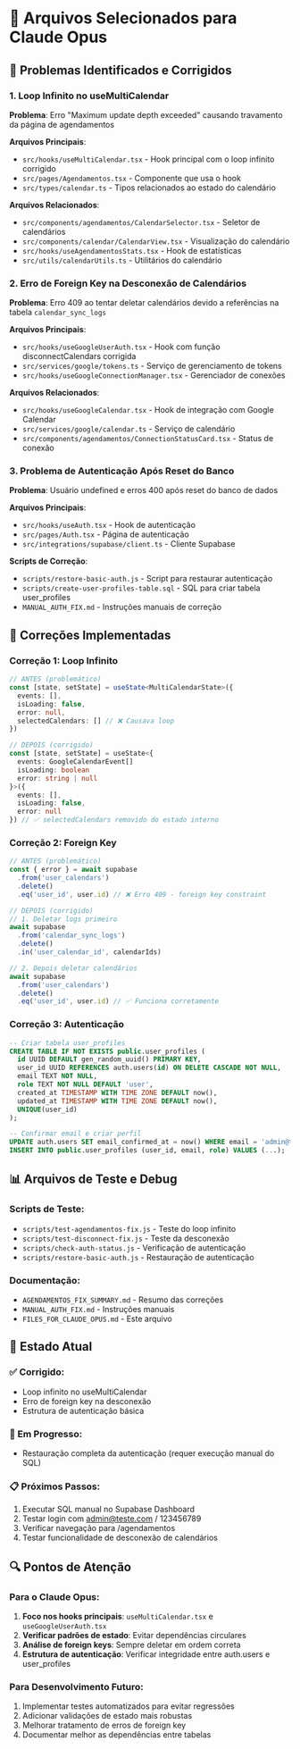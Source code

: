 # 📁 Arquivos Selecionados para Claude Opus

## 🎯 Problemas Identificados e Corrigidos

### 1. **Loop Infinito no useMultiCalendar**
**Problema**: Erro "Maximum update depth exceeded" causando travamento da página de agendamentos

**Arquivos Principais**:
- `src/hooks/useMultiCalendar.tsx` - Hook principal com o loop infinito corrigido
- `src/pages/Agendamentos.tsx` - Componente que usa o hook
- `src/types/calendar.ts` - Tipos relacionados ao estado do calendário

**Arquivos Relacionados**:
- `src/components/agendamentos/CalendarSelector.tsx` - Seletor de calendários
- `src/components/calendar/CalendarView.tsx` - Visualização do calendário
- `src/hooks/useAgendamentosStats.tsx` - Hook de estatísticas
- `src/utils/calendarUtils.ts` - Utilitários do calendário

### 2. **Erro de Foreign Key na Desconexão de Calendários**
**Problema**: Erro 409 ao tentar deletar calendários devido a referências na tabela `calendar_sync_logs`

**Arquivos Principais**:
- `src/hooks/useGoogleUserAuth.tsx` - Hook com função disconnectCalendars corrigida
- `src/services/google/tokens.ts` - Serviço de gerenciamento de tokens
- `src/hooks/useGoogleConnectionManager.tsx` - Gerenciador de conexões

**Arquivos Relacionados**:
- `src/hooks/useGoogleCalendar.tsx` - Hook de integração com Google Calendar
- `src/services/google/calendar.ts` - Serviço de calendário
- `src/components/agendamentos/ConnectionStatusCard.tsx` - Status de conexão

### 3. **Problema de Autenticação Após Reset do Banco**
**Problema**: Usuário undefined e erros 400 após reset do banco de dados

**Arquivos Principais**:
- `src/hooks/useAuth.tsx` - Hook de autenticação
- `src/pages/Auth.tsx` - Página de autenticação
- `src/integrations/supabase/client.ts` - Cliente Supabase

**Scripts de Correção**:
- `scripts/restore-basic-auth.js` - Script para restaurar autenticação
- `scripts/create-user-profiles-table.sql` - SQL para criar tabela user_profiles
- `MANUAL_AUTH_FIX.md` - Instruções manuais de correção

## 🔧 Correções Implementadas

### Correção 1: Loop Infinito
```typescript
// ANTES (problemático)
const [state, setState] = useState<MultiCalendarState>({
  events: [],
  isLoading: false,
  error: null,
  selectedCalendars: [] // ❌ Causava loop
})

// DEPOIS (corrigido)
const [state, setState] = useState<{
  events: GoogleCalendarEvent[]
  isLoading: boolean
  error: string | null
}>({
  events: [],
  isLoading: false,
  error: null
}) // ✅ selectedCalendars removido do estado interno
```

### Correção 2: Foreign Key
```typescript
// ANTES (problemático)
const { error } = await supabase
  .from('user_calendars')
  .delete()
  .eq('user_id', user.id) // ❌ Erro 409 - foreign key constraint

// DEPOIS (corrigido)
// 1. Deletar logs primeiro
await supabase
  .from('calendar_sync_logs')
  .delete()
  .in('user_calendar_id', calendarIds)

// 2. Depois deletar calendários
await supabase
  .from('user_calendars')
  .delete()
  .eq('user_id', user.id) // ✅ Funciona corretamente
```

### Correção 3: Autenticação
```sql
-- Criar tabela user_profiles
CREATE TABLE IF NOT EXISTS public.user_profiles (
  id UUID DEFAULT gen_random_uuid() PRIMARY KEY,
  user_id UUID REFERENCES auth.users(id) ON DELETE CASCADE NOT NULL,
  email TEXT NOT NULL,
  role TEXT NOT NULL DEFAULT 'user',
  created_at TIMESTAMP WITH TIME ZONE DEFAULT now(),
  updated_at TIMESTAMP WITH TIME ZONE DEFAULT now(),
  UNIQUE(user_id)
);

-- Confirmar email e criar perfil
UPDATE auth.users SET email_confirmed_at = now() WHERE email = 'admin@teste.com';
INSERT INTO public.user_profiles (user_id, email, role) VALUES (...);
```

## 📊 Arquivos de Teste e Debug

### Scripts de Teste:
- `scripts/test-agendamentos-fix.js` - Teste do loop infinito
- `scripts/test-disconnect-fix.js` - Teste da desconexão
- `scripts/check-auth-status.js` - Verificação de autenticação
- `scripts/restore-basic-auth.js` - Restauração de autenticação

### Documentação:
- `AGENDAMENTOS_FIX_SUMMARY.md` - Resumo das correções
- `MANUAL_AUTH_FIX.md` - Instruções manuais
- `FILES_FOR_CLAUDE_OPUS.md` - Este arquivo

## 🎯 Estado Atual

### ✅ Corrigido:
- Loop infinito no useMultiCalendar
- Erro de foreign key na desconexão
- Estrutura de autenticação básica

### 🔄 Em Progresso:
- Restauração completa da autenticação (requer execução manual do SQL)

### 📋 Próximos Passos:
1. Executar SQL manual no Supabase Dashboard
2. Testar login com admin@teste.com / 123456789
3. Verificar navegação para /agendamentos
4. Testar funcionalidade de desconexão de calendários

## 🔍 Pontos de Atenção

### Para o Claude Opus:
1. **Foco nos hooks principais**: `useMultiCalendar.tsx` e `useGoogleUserAuth.tsx`
2. **Verificar padrões de estado**: Evitar dependências circulares
3. **Análise de foreign keys**: Sempre deletar em ordem correta
4. **Estrutura de autenticação**: Verificar integridade entre auth.users e user_profiles

### Para Desenvolvimento Futuro:
1. Implementar testes automatizados para evitar regressões
2. Adicionar validações de estado mais robustas
3. Melhorar tratamento de erros de foreign key
4. Documentar melhor as dependências entre tabelas 